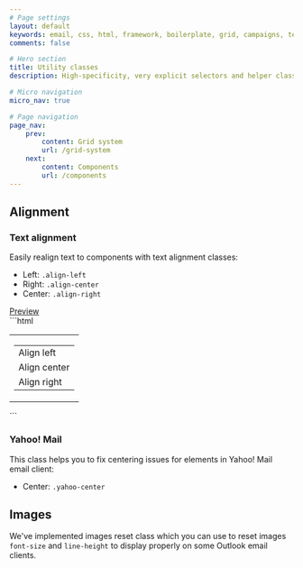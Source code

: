 ```yaml
---
# Page settings
layout: default
keywords: email, css, html, framework, boilerplate, grid, campaigns, templates, bojler, slicejack
comments: false

# Hero section
title: Utility classes
description: High-specificity, very explicit selectors and helper classes. We use them to easily manipulate with things such as alignments and images.

# Micro navigation
micro_nav: true

# Page navigation
page_nav:
    prev:
        content: Grid system
        url: /grid-system
    next:
        content: Components
        url: /components
---
```


## Alignment
### Text alignment
Easily realign text to components with text alignment classes:
- Left: `.align-left`
- Right: `.align-center`
- Center: `.align-right`

<div class="example">
    <a href="examples/example-utility-alignment.html" target="blank">Preview</a>
</div>
```html
<table class="container" width="600" align="center" border="0" cellpadding="0" cellspacing="0">
    <tr>
        <td class="column-12 first last">
            <table class="table-full-width" width="100%" border="0" cellpadding="0" cellspacing="0">
                <tr>
                    <td class="align-left">Align left</td>
                </tr>
                <tr>
                    <td class="align-center">Align center</td>
                </tr>
                <tr>
                    <td class="align-right">Align right</td>
                </tr>
            </table>
        </td><!-- /.col -->
    </tr>
</table><!-- /.container -->
```

### Yahoo! Mail
This class helps you to fix centering issues for elements in Yahoo! Mail email client:
- Center: `.yahoo-center`

## Images
We've implemented images reset class which you can use to reset images  
`font-size` and `line-height` to display properly on some Outlook email clients.
